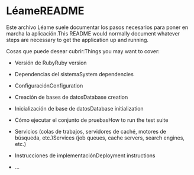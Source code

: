 # <a name="readme"></a><span data-ttu-id="802f8-101">Léame</span><span class="sxs-lookup"><span data-stu-id="802f8-101">README</span></span>

<span data-ttu-id="802f8-102">Este archivo Léame suele documentar los pasos necesarios para poner en marcha la aplicación.</span><span class="sxs-lookup"><span data-stu-id="802f8-102">This README would normally document whatever steps are necessary to get the application up and running.</span></span>

<span data-ttu-id="802f8-103">Cosas que puede desear cubrir:</span><span class="sxs-lookup"><span data-stu-id="802f8-103">Things you may want to cover:</span></span>

* <span data-ttu-id="802f8-104">Versión de Ruby</span><span class="sxs-lookup"><span data-stu-id="802f8-104">Ruby version</span></span>

* <span data-ttu-id="802f8-105">Dependencias del sistema</span><span class="sxs-lookup"><span data-stu-id="802f8-105">System dependencies</span></span>

* <span data-ttu-id="802f8-106">Configuración</span><span class="sxs-lookup"><span data-stu-id="802f8-106">Configuration</span></span>

* <span data-ttu-id="802f8-107">Creación de bases de datos</span><span class="sxs-lookup"><span data-stu-id="802f8-107">Database creation</span></span>

* <span data-ttu-id="802f8-108">Inicialización de base de datos</span><span class="sxs-lookup"><span data-stu-id="802f8-108">Database initialization</span></span>

* <span data-ttu-id="802f8-109">Cómo ejecutar el conjunto de pruebas</span><span class="sxs-lookup"><span data-stu-id="802f8-109">How to run the test suite</span></span>

* <span data-ttu-id="802f8-110">Servicios (colas de trabajos, servidores de caché, motores de búsqueda, etc.)</span><span class="sxs-lookup"><span data-stu-id="802f8-110">Services (job queues, cache servers, search engines, etc.)</span></span>

* <span data-ttu-id="802f8-111">Instrucciones de implementación</span><span class="sxs-lookup"><span data-stu-id="802f8-111">Deployment instructions</span></span>

* <span data-ttu-id="802f8-112">...</span><span class="sxs-lookup"><span data-stu-id="802f8-112"></span></span>
